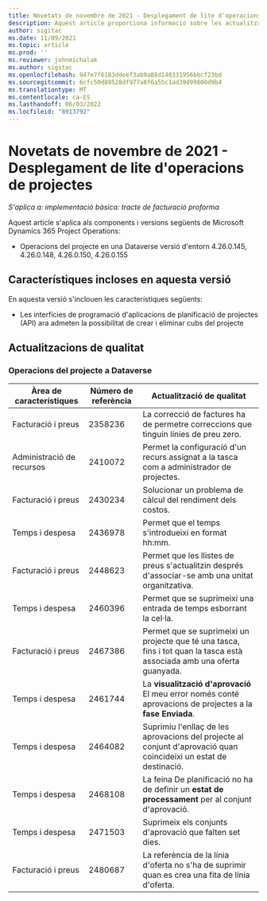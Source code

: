 ```yaml
---
title: Novetats de novembre de 2021 - Desplegament de lite d'operacions de projectes
description: Aquest article proporciona informació sobre les actualitzacions de qualitat que estan disponibles a la versió de novembre de 2021 de la implementació lite d'operacions del projecte.
author: sigitac
ms.date: 11/09/2021
ms.topic: article
ms.prod: ''
ms.reviewer: johnmichalak
ms.author: sigitac
ms.openlocfilehash: 947e7f6183ddeef3ab9a88d140331956bbcf23bd
ms.sourcegitcommit: 6cfc50d89528df977a8f6a55c1ad39d99800d9b4
ms.translationtype: MT
ms.contentlocale: ca-ES
ms.lasthandoff: 06/03/2022
ms.locfileid: "8913792"
---
```

# <a name="whats-new-november-2021---project-operations-lite-deployment"></a>Novetats de novembre de 2021 - Desplegament de lite d'operacions de projectes

_S'aplica a: implementació bàsica: tracte de facturació proforma_

Aquest article s'aplica als components i versions següents de Microsoft Dynamics 365 Project Operations:

- Operacions del projecte en una Dataverse versió d'entorn 4.26.0.145, 4.26.0.148, 4.26.0.150, 4.26.0.155
  
## <a name="features-included-in-this-release"></a>Característiques incloses en aquesta versió

En aquesta versió s'inclouen les característiques següents:

- Les interfícies de programació d'aplicacions de planificació de projectes (API) ara admeten la possibilitat de crear i eliminar cubs del projecte

## <a name="quality-updates"></a>Actualitzacions de qualitat

### <a name="project-operations-in-dataverse"></a>Operacions del projecte a Dataverse

| Àrea de característiques | Número de referència | Actualització de qualitat |
| --- | --- | --- |
| Facturació i preus | 2358236 | La correcció de factures ha de permetre correccions que tinguin línies de preu zero. |
| Administració de recursos | 2410072 | Permet la configuració d'un recurs assignat a la tasca com a administrador de projectes. |
| Facturació i preus | 2430234 | Solucionar un problema de càlcul del rendiment dels costos. |
| Temps i despesa | 2436978 | Permet que el temps s'introdueixi en format hh:mm. |
| Facturació i preus | 2448623 | Permet que les llistes de preus s'actualitzin després d'associar-se amb una unitat organitzativa. |
| Temps i despesa | 2460396 | Permet que se suprimeixi una entrada de temps esborrant la cel·la. |
| Facturació i preus | 2467386 | Permet que se suprimeixi un projecte que té una tasca, fins i tot quan la tasca està associada amb una oferta guanyada. |
| Temps i despesa | 2461744 | La **visualització d'aprovació** El meu error només conté aprovacions de projectes a la **fase Enviada**. |
| Temps i despesa | 2464082 | Suprimiu l'enllaç de les aprovacions del projecte al conjunt d'aprovació quan coincideixi un estat de destinació. |
| Temps i despesa | 2468108 | La feina De planificació no ha de definir un **estat de processament** per al conjunt d'aprovació. |
| Temps i despesa | 2471503 | Suprimeix els conjunts d'aprovació que falten set dies. |
| Facturació i preus | 2480687 | La referència de la línia d'oferta no s'ha de suprimir quan es crea una fita de línia d'oferta. |
